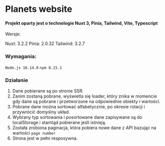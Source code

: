 # Planets website

#### Projekt oparty jest o technologie Nuxt 3, Pinia, Tailwind, Vite, Typescript

Wersje:

Nuxt: 3.2.2
Pinia: 2.0.32
Tailwind: 3.2.7

### Wymagania:

``Node.js 16.14.0``
``npm 8.15.1``


### Działanie

1. Dane pobierane są po stronie SSR.
2. Zanim zostaną pobrane, wyświetla się loader, który znika w momencie gdy dane są pobrane i przetworzone na odpowiednie obiekty i wartości.
3. Pobrane dane można sortować alfabetycznie, po okresie rotacji i przywrócić domyślny układ.
4. Wybrany typ sortowania i posortowane dane zapisywane są do localStorage i stamtąd pobierane jeśli istnieją.
5. Została zrobiona paginacja, która pobiera nowe dane z API bazując na wartości `page number`
6. Strona jest w pełni resposywna.
